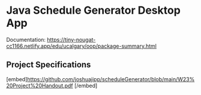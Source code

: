 # Java Schedule Generator Desktop App
Documentation: https://tiny-nougat-cc1166.netlify.app/edu/ucalgary/oop/package-summary.html
## Project Specifications
[embed]https://github.com/joshuajipp/scheduleGenerator/blob/main/W23%20Project%20Handout.pdf [/embed]
